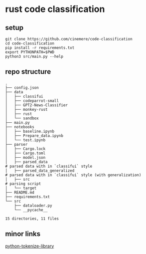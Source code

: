 # rust code classification

## setup
```
git clone https://github.com/cinemere/code-classification
cd code-classification
pip install -r requirements.txt
export PYTHONPATH=$PWD
python3 src/main.py --help
```

## repo structure
```
.
├── config.json
├── data
│   ├── classifui
│   ├── codeparrot-small
│   ├── GPT2-News-Classifier
│   ├── monkey-rust
│   ├── rust
│   └── sandbox
├── main.py
├── notebooks
│   ├── baseline.ipynb
│   ├── Prepare_data.ipynb
│   └── test.ipynb
├── parser
│   ├── Cargo.lock
│   ├── Cargo.toml
│   ├── model.json
│   ├── parsed_data                                                    # parsed data with in `classifui` style
│   ├── parsed_data_generalized                                        # parsed data with in `classifui` style (with generalization)
│   ├── src                                                            # parsing script
│   └── target
├── README.md
├── requirements.txt
└── src
    ├── dataloader.py
    └── __pycache__

15 directories, 11 files
```

## minor links
[python-tokenize-library](https://docs.python.org/3/library/tokenize.html#tokenize.generate_tokens)

